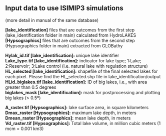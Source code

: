 ## Input data to use ISIMIP3 simulations <br />
(more detail in manual of the same database)<br />

**[lake_identification]** files that are outcomes from the first step (lake_identification folder in main) calculated from HydroLAKES <br />
**[Hypsographics]** files that are outcomes from the second step (Hypsographics folder in main) extracted from GLOBathy<br />

**Hylak_id.tif [lake_identification]:** unique lake identifier<br />
**Lake_type.tif [lake_identification]:** indicator for lake type; 1:Lake; 2:Reservoir; 3:Lake control (i.e. natural lake with regulation structure)<br />
**HL_selected [lake_identification]:** shapefile of the final selected lakes for each pixel. Please find the HL_selected.shp file in lake_identification/output<br />
**HLid_biglakes.tif [lake_identification]:** ID of big lakes, i.e., with area greater than 0.5 degrees <br />
**biglakes_mask [lake_identification]:**  mask for postprocessing and plotting big lakes (> 0.5º) <br />

**A_raster.tif [Hypsographics]:** lake surface area, in square kilometers <br />
**Dmax_raster [Hypsographics]:** maximum lake depth, in meters <br />
**Dmean_raster [Hypsographics]:** mean lake depth, in meters <br />
**Vd_raster.tif [Hypsographics]:** Total lake volume, in million cubic meters (1 mcm = 0.001 km3)<br />
